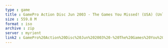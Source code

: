 ```yaml
---
type : game
title : GamePro Action Disc Jun 2003 - The Games You Missed! (USA) (Unl)
size : 559.8 M
format : iso
archive : zip
server : myrient
link2 : GamePro%20Action%20Disc%20Jun%202003%20-%20The%20Games%20You%20Missed%21%20%28USA%29%20%28Unl%29
---
```

